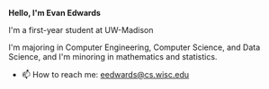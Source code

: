 **Hello, I'm Evan Edwards**

I'm a first-year student at UW-Madison

I'm majoring in Computer Engineering, Computer Science, and Data Science, and I'm minoring in mathematics and statistics.

<!---
- Interested in machien learning and quanitative finance
-Currently working on a research project within the school of Education on large
-->
- 📫 How to reach me: [eedwards@cs.wisc.edu](mailto:eedwards@cs.wisc.edu)
